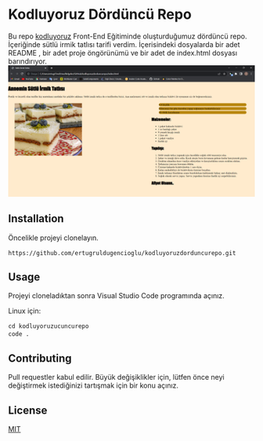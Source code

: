 # Kodluyoruz Dördüncü Repo
Bu repo [kodluyoruz](https://www.kodluyoruz.org/) Front-End Eğitiminde oluşturduğumuz dördüncü repo. İçeriğinde sütlü irmik tatlısı tarifi verdim. İçerisindeki dosyalarda bir adet README , bir adet proje öngörünümü ve bir adet de index.html dosyası barındırıyor.
![index](https://github.com/ertugruldugencioglu/kodluyoruzdorduncurepo/blob/main/project%20view/index.png?raw=true)

## Installation
Öncelikle projeyi clonelayın.
```
https://github.com/ertugruldugencioglu/kodluyoruzdorduncurepo.git
```

## Usage
Projeyi cloneladıktan sonra Visual Studio Code programında açınız.

Linux için:
```  
cd kodluyoruzucuncurepo
code .
```
## Contributing
Pull requestler kabul edilir. Büyük değişiklikler için, lütfen önce neyi değiştirmek istediğinizi tartışmak için bir konu açınız.
## License
[MIT](https://choosealicense.com/licenses/mit/)
